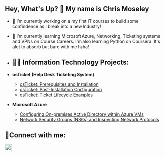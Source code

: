 ## Hey, What's Up? 👋 My name is Chris Moseley
- 🔭 I’m currently working on a my first IT courses to build some confindence as I break into a new Industry!  
- 🌱 I’m currently learning Microsoft Azure, Networking, Ticketing systems and VPNs on Course Careers. I'm also learning Python on Coursera. It's alot to absorb but bare with me haha!

- <h2>👨‍💻 Information Technology Projects:</h2>

- <b>osTicket (Help Desk Ticketing System)</b>
  - [osTicket: Prerequisites and Installation](https://github.com/joshmadakorcc/osticket-prereqs)
  - [osTicket: Post-Installation Configuration](https://github.com/joshmadakorcc/post-install-config)
  - [osTicket: Ticket Lifecycle Examples](https://github.com/joshmadakorcc/ticket-lifecycle)
- <b>Microsoft Azure</b>
  - [Configuring On-premises Active Directory within Azure VMs](https://github.com/TheSlickSensei/configure-ad)
  - [Network Security Groups (NSGs) and Inspecting Network Protocols](https://github.com/joshmadakorcc/azure-network-protocols)

<h2>🤳Connect with me:</h2>

[<img align="left" alt="Josh | LinkedIn" width="22px" src="https://cdn.jsdelivr.net/npm/simple-icons@v3/icons/linkedin.svg" />][linkedin]

[linkedin]: (https://www.linkedin.com/in/chris-moseley-08a10a350/)

